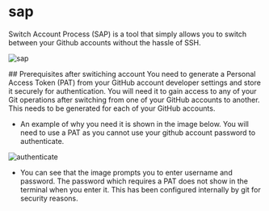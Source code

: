 # sap
Switch Account Process (SAP) is a tool that simply allows you to switch between your Github accounts without the hassle of SSH.

![sap](https://github.com/osag1e/sap/blob/main/sap.png)

## Prerequisites after switiching account
You need to generate a Personal Access Token (PAT) from your GitHub account developer settings and store it securely for authentication. You will need it to gain access to any of your Git operations after switching from one of your GitHub accounts to another. This needs to be generated for each of your GitHub accounts.

- An example of why you need it is shown in the image below. You will need to use a PAT as you cannot use your github account password to authenticate.

![authenticate](https://github.com/osag1e/sap/blob/main/authenticate.png)

- You can see that the image prompts you to enter username and password. The password which requires a PAT does not show in the terminal when you enter it. This has been configured internally by git for security reasons. 

